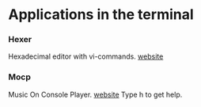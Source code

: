 # Applications in the terminal
### Hexer
Hexadecimal editor with vi-commands.
[website](https://github.com/PeterTh/hexer)

### Mocp
Music On Console Player. 
[website](http://moc.daper.net/about)
Type h to get help.

